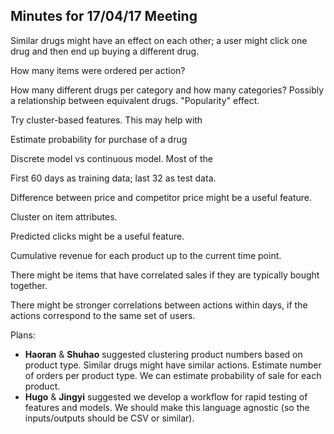 
## Minutes for 17/04/17 Meeting

Similar drugs might have an effect on each other; a user might click one drug
and then end up buying a different drug.

How many items were ordered per action?

How many different drugs per category and how many categories? Possibly a
relationship between equivalent drugs. "Popularity" effect.

Try cluster-based features. This may help with 

Estimate probability for purchase of a drug

Discrete model vs continuous model. Most of the 

First 60 days as training data; last 32 as test data.

Difference between price and competitor price might be a useful feature.

Cluster on item attributes.

Predicted clicks might be a useful feature.

Cumulative revenue for each product up to the current time point.

There might be items that have correlated sales if they are typically bought
together.

There might be stronger correlations between actions within days, if the
actions correspond to the same set of users.

Plans:

* __Haoran__ & __Shuhao__ suggested clustering product numbers based on product
  type. Similar drugs might have similar actions. Estimate number of orders per
  product type. We can estimate probability of sale for each product.
* __Hugo__ & __Jingyi__ suggested we develop a workflow for rapid testing of
  features and models. We should make this language agnostic (so the
  inputs/outputs should be CSV or similar).
